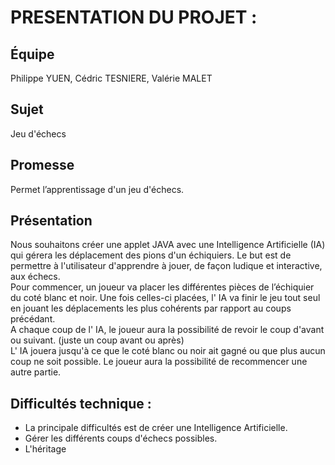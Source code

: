 # PRESENTATION DU PROJET :

## Équipe
Philippe YUEN, Cédric TESNIERE, Valérie MALET

## Sujet
Jeu d'échecs

## Promesse
Permet l’apprentissage d'un jeu d'échecs.

## Présentation
Nous souhaitons créer une applet JAVA avec une Intelligence Artificielle (IA) qui gérera les déplacement des pions d'un échiquiers. Le but est de permettre à l'utilisateur d'apprendre à jouer, de façon ludique et interactive, aux échecs.
<br />
Pour commencer, un joueur va placer les différentes pièces de l’échiquier du coté blanc et noir. Une fois celles-ci placées, l' IA va finir le jeu tout seul en jouant les déplacements les plus cohérents par rapport au coups précédant.
<br />
A chaque coup de l' IA, le joueur aura la possibilité de revoir le coup d'avant ou suivant. (juste un coup avant ou après)
<br />
L' IA jouera jusqu'à ce que le coté blanc ou noir ait gagné ou que plus aucun coup ne soit possible. Le joueur aura la possibilité de recommencer une autre partie. 

## Difficultés technique :

* La principale difficultés est de créer une Intelligence Artificielle.
* Gérer les différents coups d'échecs possibles. 
* L'héritage
